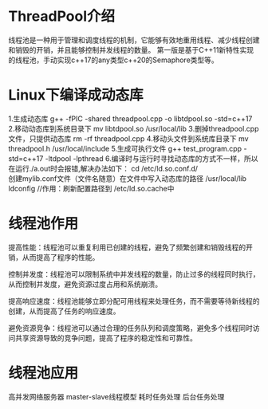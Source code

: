 # ThreadPool介绍
线程池是一种用于管理和调度线程的机制，它能够有效地重用线程、减少线程创建和销毁的开销，并且能够控制并发线程的数量。
第一版是基于C++11新特性实现的线程池，手动实现c++17的any类型c++20的Semaphore类型等。

# Linux下编译成动态库
  1.生成动态库
  g++ -fPIC -shared threadpool.cpp -o libtdpool.so -std=c++17
  2.移动动态库到系统目录下
  mv libtdpool.so /usr/local/lib
  3.删掉threadpool.cpp文件，只提供动态库
  rm -rf threadpool.cpp
  4.移动头文件到系统库目录下
  mv threadpool.h  /usr/local/include
  5.生成可执行文件
  g++ test_program.cpp -std=c++17 -ltdpool -lpthread
  6.编译时与运行时寻找动态库的方式不一样，所以在运行./a.out时会报错,解决办法如下：
  cd /etc/ld.so.conf.d/  
  创建mylib.conf文件（文件名随意）在文件中写入动态库的路径  /usr/local/lib
  ldconfig   //作用：刷新配置路径到 /etc/ld.so.cache中
    
  
# 线程池作用
提高性能：线程池可以重复利用已创建的线程，避免了频繁创建和销毁线程的开销，从而提高了程序的性能。

控制并发度：线程池可以限制系统中并发线程的数量，防止过多的线程同时执行，从而控制并发度，避免资源过度占用和系统崩溃。

提高响应速度：线程池能够立即分配可用线程来处理任务，而不需要等待新线程的创建，从而提高了任务的响应速度。

避免资源竞争：线程池可以通过合理的任务队列和调度策略，避免多个线程同时访问共享资源导致的竞争问题，提高了程序的稳定性和可靠性。

# 线程池应用
高并发网络服务器
master-slave线程模型
耗时任务处理
后台任务处理


